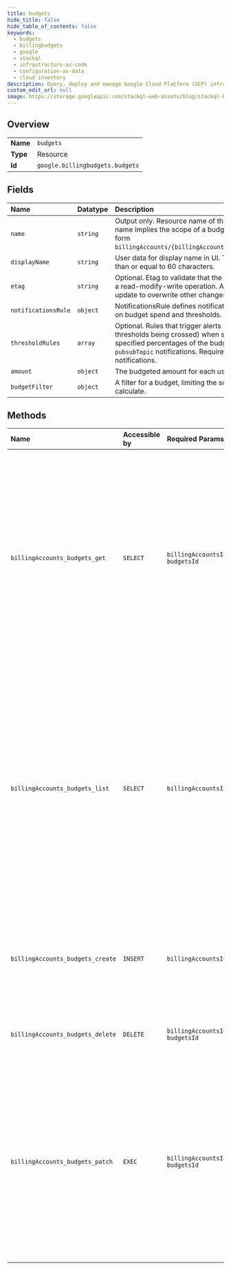 ```yaml
---
title: budgets
hide_title: false
hide_table_of_contents: false
keywords:
  - budgets
  - billingbudgets
  - google    
  - stackql
  - infrastructure-as-code
  - configuration-as-data
  - cloud inventory
description: Query, deploy and manage Google Cloud Platform (GCP) infrastructure and resources using SQL
custom_edit_url: null
image: https://storage.googleapis.com/stackql-web-assets/blog/stackql-blog-post-featured-image.png
---
```

  
    

## Overview
<table><tbody>
<tr><td><b>Name</b></td><td><code>budgets</code></td></tr>
<tr><td><b>Type</b></td><td>Resource</td></tr>
<tr><td><b>Id</b></td><td><code>google.billingbudgets.budgets</code></td></tr>
</tbody></table>

## Fields
| Name | Datatype | Description |
|:-----|:---------|:------------|
| `name` | `string` | Output only. Resource name of the budget. The resource name implies the scope of a budget. Values are of the form `billingAccounts/{billingAccountId}/budgets/{budgetId}`. |
| `displayName` | `string` | User data for display name in UI. The name must be less than or equal to 60 characters. |
| `etag` | `string` | Optional. Etag to validate that the object is unchanged for a read-modify-write operation. An empty etag causes an update to overwrite other changes. |
| `notificationsRule` | `object` | NotificationsRule defines notifications that are sent based on budget spend and thresholds. |
| `thresholdRules` | `array` | Optional. Rules that trigger alerts (notifications of thresholds being crossed) when spend exceeds the specified percentages of the budget. Optional for `pubsubTopic` notifications. Required if using email notifications. |
| `amount` | `object` | The budgeted amount for each usage period. |
| `budgetFilter` | `object` | A filter for a budget, limiting the scope of the cost to calculate. |
## Methods
| Name | Accessible by | Required Params | Description |
|:-----|:--------------|:----------------|:------------|
| `billingAccounts_budgets_get` | `SELECT` | `billingAccountsId, budgetsId` | Returns a budget. WARNING: There are some fields exposed on the Google Cloud Console that aren't available on this API. When reading from the API, you will not see these fields in the return value, though they may have been set in the Cloud Console. |
| `billingAccounts_budgets_list` | `SELECT` | `billingAccountsId` | Returns a list of budgets for a billing account. WARNING: There are some fields exposed on the Google Cloud Console that aren't available on this API. When reading from the API, you will not see these fields in the return value, though they may have been set in the Cloud Console. |
| `billingAccounts_budgets_create` | `INSERT` | `billingAccountsId` | Creates a new budget. See [Quotas and limits](https://cloud.google.com/billing/quotas) for more information on the limits of the number of budgets you can create. |
| `billingAccounts_budgets_delete` | `DELETE` | `billingAccountsId, budgetsId` | Deletes a budget. Returns successfully if already deleted. |
| `billingAccounts_budgets_patch` | `EXEC` | `billingAccountsId, budgetsId` | Updates a budget and returns the updated budget. WARNING: There are some fields exposed on the Google Cloud Console that aren't available on this API. Budget fields that are not exposed in this API will not be changed by this method. |
